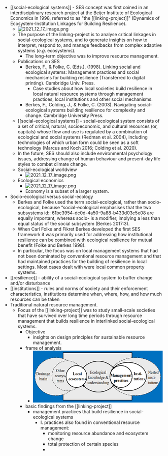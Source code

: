 - [[social-ecological systems]] - SES concept was first coined in an interdisciplinary research project at the Beijer Institute of Ecological Economics in 1998, referred to as "the [[linking-project]]" (Dynamics of Ecosystem-Institution Linkages for Building Resilience).
	- ![2021_12_17_image.png](https://cdn.logseq.com/%2Fed8a0215-31aa-4876-ad76-3333db13f0dccb3d0073-42f6-4fed-be7d-cf352879f2c52021_12_17_image.png?Expires=4793324094&Signature=b3vnU-lfoTaryjwKBnrHtFMfft1Dyd3XgIBtcDF8dEvz3EJZAE1rIQ40voIjfpKbg78ZSd-xZcqpA9E~2hfaiOo3SG1KdpQIGcbhlRwL5XIc786VgQ2O42Mo4xHaozzhtPpythwEYChHU5VBqugR3CL~DD9Nz2hyzqs7-MOl8tI~6AAaGxjUIdQ~3WV28iULqPGnkWX5PtafGXKjVI04hrKCDmS0EIJgELWui0e2q~BXGdM2nO8h3tBuuiShKSuHBqTpcFqeFyZ4mAVHKIBK2lmAT-YFRkRhOqPJv0VpOT0UjgDqGgwXX5I53umluzRfm0qVbIrmjcRGAd0oRuzRIQ__&Key-Pair-Id=APKAJE5CCD6X7MP6PTEA)
	- The purpose of the linking-project is to analyse critical linkages in social-ecological systems, and to generate insights on how to interpret, respond to, and manage feedbacks from complex adaptive systems (_e.g_. ecosystems).
		- The long-term objective was to improve resource management.
	- Publications on SES
		- Berkes, F., & Folke, C. (Eds.). (1998). Linking social and ecological systems: Management practices and social mechanisms for building resilience (Transferred to digital printing). Cambridge Univ. Press.
			- Case studies about how local societies build resilience in local natural resource systems through management practices, local institutions and other social mechanisms.
		- Berkes, F., Colding, J., & Folke, C. (2003). Navigating social-ecological systems building resilience for complexity and change. Cambridge University Press.
	- [[social-ecological systems]] - social-ecological system consists of a set of critical, natural, socioeconomic, and cultural resources (or, capitals) whose flow and use is regulated by a combination of ecological and social systems (Redman et al. 2004), including technologies of which urban form could be seen as a soft technology (Marcus and Koch 2016; Colding et al. 2020).
	- In the future, SES should also include environmental psychology issues, addressing change of human behaviour and present-day life styles to combat climate change.
	- Social-ecological worldview
		- ![2021_12_17_image.png](https://cdn.logseq.com/%2Fed8a0215-31aa-4876-ad76-3333db13f0dc838e6f71-1096-450d-9c00-85ea76792be32021_12_17_image.png?Expires=4793323896&Signature=SxtW9FNX1n0Nlw8WLCqwb3slhjmYR5bHmNlU8IWsmhjPmiisqFVDaUitAY6Fe0EPESSHGp0yK5geXN2yOvC8PvM6wDzuZRYd5y1cW9846Mbgl-kLRhlsSxR-qG3pH0mu5TJXfeudak~XipJhfIlBJ~y~8JGRTmzLpn1C-NeKTd8QqmhG4OJzGYmG3akvFGPMbDI0~DLOzGnTzEJ13QMZQoNPyRMilO4y0AyHmEML0BzsaKboL~2G4QBpzqmSgubFumlZb-U0zCvnc1Evalqng7ItFcB2fuxedwCzeNi~BAU0SYBzsczcfnPIwtwlo7bLtkLT4y9JYoryUYzd7BwBgA__&Key-Pair-Id=APKAJE5CCD6X7MP6PTEA)
	- Ecological economics
		- ![2021_12_17_image.png](https://cdn.logseq.com/%2Fed8a0215-31aa-4876-ad76-3333db13f0dc0017f5bc-800e-4227-b852-372ca6812a162021_12_17_image.png?Expires=4793323977&Signature=Pt5YuwkhnOqLbzAILUrYNEXUHF8Bo72YFN8cT1bHDnQC3cb5VUi4yW3GAzvoEMEL2W7Fo70WfPihc9QIp75ZChxtfD7zhH~hQkxckF4QKiVH7Tf2DEBHUHfxEjOb2zKM3eTtp1YPti90SVKD0YqORxCuh1JNqtqxOlK6mgqAbTTaejzu6DjBrha8-ZEwmofWbYlvVTIqzoD~ERwhdhu7T2cdiZj3ILPrl5u9aMOvCxlO6Fcwpnh8mRGcVL3COe-NV3jYwwjbvA0DY3H21I5GbdV6CM0q~swM~s0yp3V-yKM~2PXRp4CWXchPkxrSv6Laf7GWu0ctQZrcSg2xbYtbCQ__&Key-Pair-Id=APKAJE5CCD6X7MP6PTEA)
		- Economy is a subset of a larger system.
- Socio-ecological versus social-ecology
	- Berkes and Folke used the term social-ecological, rather than socio-ecological, because “social-ecological emphasises that the two subsystems
	  id:: 61bc3954-dc0d-4a50-9a88-b433d03c5e08
	  are equally important, whereas socio- is a modifier, implying a less than equal status of the social subsystem (Berkes 2017:3).
	- When Carl Folke and Fikret Berkes developed the first SES framework it was primarily used for addressing how institutional resilience can be combined with ecological resilience for mutual benefit (Folke and Berkes 1998).
	- In particular, the focus was on local management
	  systems that had not been dominated by conventional resource management and that had maintained practices for the building of resilience in local settings. Most cases dealt with were local common property systems.
- [[resilience]] - ability of a social-ecological system to buffer change and/or disturbance
- [[institutions]] - rules and norms of society and their enforcement characteristics, institutions determine when, where, how, and how much resources can be taken
- Traditional natural resource management.
	- Focus of the [[linking-project]] was to study small-scale societies that have survived over long time periods through resource management that builds resilience in interlinked social-ecological systems.
		- Objective
			- insights on design principles for sustainable resource management.
		- frame of analysis
			- ![image.png](../assets/image_1639726260957_0.png)
		- basic findings from the [[linking-project]]
			- management practices that build resilience
			  in social-ecological systems
				- I. practices also found in conventional resource management:
					- monitoring resource abundance and ecosystem change
					- total protection of certain species
					-